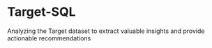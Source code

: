 # Target-SQL
Analyzing the Target dataset to extract valuable insights and provide actionable recommendations
